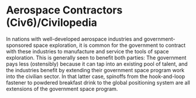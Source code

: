 # Aerospace Contractors (Civ6)/Civilopedia

In nations with well-developed aerospace industries and government-sponsored space exploration, it is common for the government to contract with these industries to manufacture and service the tools of space exploration. This is generally seen to benefit both parties: The government pays less (ostensibly) because it can tap into an existing pool of talent, and the industries benefit by extending their government space program work into the civilian sector. In that latter case, spinoffs from the hook-and-loop fastener to powdered breakfast drink to the global positioning system are all extensions of the government space program.